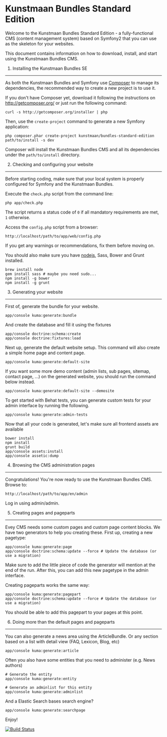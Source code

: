 Kunstmaan Bundles Standard Edition
==================================

Welcome to the Kunstmaan Bundles Standard Edition - a fully-functional CMS (content management system) based on Symfony2 that you can use as the skeleton for your websites.

This document contains information on how to download, install, and start using the Kunstmaan Bundles CMS.

1) Installing the Kunstmaan Bundles SE
----------------------------------------------------

As both the Kunstmaan Bundles and Symfony use [Composer][2] to manage its dependencies, the recommended way to create a new project is to use it.

If you don't have Composer yet, download it following the instructions on http://getcomposer.org/ or just run the following command:

    curl -s http://getcomposer.org/installer | php

Then, use the `create-project` command to generate a new Symfony application:

    php composer.phar create-project kunstmaan/bundles-standard-edition path/to/install -s dev

Composer will install the Kunstmaan Bundles CMS and all its dependencies under the `path/to/install` directory.


2) Checking and configuring your website
----------------------------------------

Before starting coding, make sure that your local system is properly configured for Symfony and the Kunstmaan Bundles.

Execute the `check.php` script from the command line:

    php app/check.php

The script returns a status code of `0` if all mandatory requirements are met, `1` otherwise.

Access the `config.php` script from a browser:

    http://localhost/path/to/app/web/config.php

If you get any warnings or recommendations, fix them before moving on.

You should also make sure you have [nodejs][3], Sass, Bower and Grunt installed.

    brew install node
    gem install sass # maybe you need sudo...
    npm install -g bower
    npm install -g grunt

3) Generating your website
--------------------------

First of, generate the bundle for your website.

    app/console kuma:generate:bundle
    
And create the database and fill it using the fixtures

    app/console doctrine:schema:create
    app/console doctrine:fixtures:load

Next up, generate the default website setup. This command will also create a simple home page and content page.

    app/console kuma:generate:default-site
    
If you want some more demo content (admin lists, sub pages, sitemap, contact page, ...) on the generated website, 
you should run the command below instead.

    app/console kuma:generate:default-site --demosite

To get started with Behat tests, you can generate custom tests for your admin interface by running the following.

    app/console kuma:generate:admin-tests

Now that all your code is generated, let's make sure all frontend assets are available

    bower install
    npm install
    grunt build
    app/console assets:install
    app/console assetic:dump


4) Browsing the CMS administration pages
----------------------------------------

Congratulations! You're now ready to use the Kunstmaan Bundles CMS. Browse to:

    http://localhost/path/to/app/en/admin

Log in using admin/admin.

5) Creating pages and pageparts
-------------------------------

Evey CMS needs some custom pages and custom page content blocks. We have two generators to help you creating these. First up, creating a new pagetype:

    app/console kuma:generate:page
    app/console doctrine:schema:update --force # Update the database (or use a migration)

Make sure to add the little piece of code the generator will mention at the end of the run. After this, you can add this new pagetype in the admin interface.

Creating pageparts works the same way:

    app/console kuma:generate:pagepart
    app/console doctrine:schema:update --force # Update the database (or use a migration)

You should be able to add this pagepart to your pages at this point.

6) Doing more than the default pages and pageparts
--------------------------------------------------

You can also generate a news area using the ArticleBundle. Or any section based on a list with detail view (FAQ, Lexicon, Blog, etc)

    app/console kuma:generate:article

Often you also have some entities that you need to administer (e.g. News authors)

    # Generate the entity
    app/console kuma:generate:entity

    # Generate an adminlist for this entity
    app/console kuma:generate:adminlist

And a Elastic Search bases search engine?

    app/console kuma:generate:searchpage

Enjoy!

[![Build Status](https://travis-ci.org/Kunstmaan/KunstmaanBundlesStandardEdition.png?branch=master)](http://travis-ci.org/Kunstmaan/KunstmaanBundlesStandardEdition)


[1]:  http://bundles.kunstmaan.be/documentation/getting-started
[2]:  http://getcomposer.org/
[3]:  http://nodejs.org/

